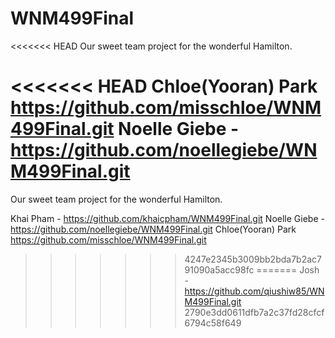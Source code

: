 # WNM499Final
<<<<<<< HEAD
Our sweet team project for the wonderful Hamilton. 

<<<<<<< HEAD
Chloe(Yooran) Park https://github.com/misschloe/WNM499Final.git
Noelle Giebe - https://github.com/noellegiebe/WNM499Final.git
=======
Our sweet team project for the wonderful Hamilton.

Khai Pham - https://github.com/khaicpham/WNM499Final.git
Noelle Giebe - https://github.com/noellegiebe/WNM499Final.git
Chloe(Yooran) Park https://github.com/misschloe/WNM499Final.git
>>>>>>> 4247e2345b3009bb2bda7b2ac791090a5acc98fc
=======
Josh - https://github.com/qiushiw85/WNM499Final.git
>>>>>>> 2790e3dd0611dfb7a2c37fd28cfcf6794c58f649

